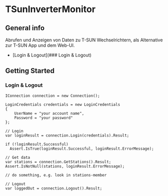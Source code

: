 # TSunInverterMonitor

## General info
Abrufen und Anzeigen von Daten zu T-SUN Wechselrichtern, als Alternative zur T-SUN App und dem Web-UI.
* [Login & Logout](### Login & Logout)

## Getting Started

### Login & Logout
```
IConnection connection = new Connection();

LoginCredentials credentials = new LoginCredentials
{
    UserName = "your account name",
    Password = "your password"
};

// Login
var loginResult = connection.Login(credentials).Result;

if (!loginResult.Successful) 
  Assert.IsTrue(loginResult.Successful, loginResult.ErrorMessage);

// Get data
var stations = connection.GetStations().Result;
Assert.IsNotNull(stations, loginResult.ErrorMessage);

// do something, e.g. look in stations-member

// Logout
var loggedOut = connection.Logout().Result;
```
